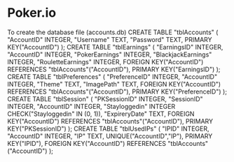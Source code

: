 # Poker.io
To create the database file (accounts.db)
CREATE TABLE "tblAccounts" (
	"AccountID"	INTEGER,
	"Username"	TEXT,
	"Password"	TEXT,
	PRIMARY KEY("AccountID")
);
CREATE TABLE "tblEarnings" (
	"EarningsID"	INTEGER,
	"AccountID"	INTEGER,
	"PokerEarnings"	INTEGER,
	"BlackjackEarnings"	INTEGER,
	"RouletteEarnings"	INTEGER,
	FOREIGN KEY("AccountID") REFERENCES "tblAccounts"("AccountID"),
	PRIMARY KEY("EarningsID")
);
CREATE TABLE "tblPreferences" (
	"PreferenceID"	INTEGER,
	"AccountID"	INTEGER,
	"Theme"	TEXT,
	"ImagePath"	TEXT,
	FOREIGN KEY("AccountID") REFERENCES "tblAccounts"("AccountID"),
	PRIMARY KEY("PreferenceID")
);
CREATE TABLE "tblSession" (
	"PKSessionID"	INTEGER,
	"SessionID"	INTEGER,
	"AccountID"	INTEGER,
	"Stayloggedin"	INTEGER CHECK("Stayloggedin" IN (0, 1)),
	"ExpireryDate"	TEXT,
	FOREIGN KEY("AccountID") REFERENCES "tblAccounts"("AccountID"),
	PRIMARY KEY("PKSessionID")
);
CREATE TABLE "tblUsedIPs" (
	"IPID"	INTEGER,
	"AccountID"	INTEGER,
	"IP"	TEXT,
	UNIQUE("AccountID","IP"),
	PRIMARY KEY("IPID"),
	FOREIGN KEY("AccountID") REFERENCES "tblAccounts"("AccountID")
);

